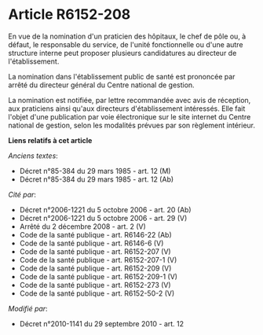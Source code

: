 # Article R6152-208

En vue de la nomination d'un praticien des hôpitaux, le chef de pôle ou, à défaut, le responsable du service, de l'unité
fonctionnelle ou d'une autre structure interne peut proposer plusieurs candidatures au directeur de l'établissement.

La nomination dans l'établissement public de santé est prononcée par arrêté du directeur général du Centre national de
gestion.

La nomination est notifiée, par lettre recommandée avec avis de réception, aux praticiens ainsi qu'aux directeurs
d'établissement intéressés. Elle fait l'objet d'une publication par voie électronique sur le site internet du Centre national
de gestion, selon les modalités prévues par son règlement intérieur.

**Liens relatifs à cet article**

_Anciens textes_:

  - Décret n°85-384 du 29 mars 1985 - art. 12 (M)
  - Décret n°85-384 du 29 mars 1985 - art. 12 (Ab)

_Cité par_:

  - Décret n°2006-1221 du 5 octobre 2006 - art. 20 (Ab)
  - Décret n°2006-1221 du 5 octobre 2006 - art. 29 (V)
  - Arrêté du 2 décembre 2008 - art. 2 (V)
  - Code de la santé publique - art. R6146-22 (Ab)
  - Code de la santé publique - art. R6146-6 (V)
  - Code de la santé publique - art. R6152-207 (V)
  - Code de la santé publique - art. R6152-207-1 (V)
  - Code de la santé publique - art. R6152-209 (V)
  - Code de la santé publique - art. R6152-209-1 (V)
  - Code de la santé publique - art. R6152-273 (V)
  - Code de la santé publique - art. R6152-50-2 (V)

_Modifié par_:

  - Décret n°2010-1141 du 29 septembre 2010 - art. 12
